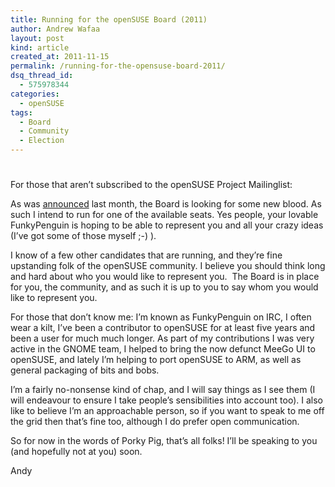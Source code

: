 ```yaml
---
title: Running for the openSUSE Board (2011)
author: Andrew Wafaa
layout: post
kind: article
created_at: 2011-11-15
permalink: /running-for-the-opensuse-board-2011/
dsq_thread_id:
  - 575978344
categories:
  - openSUSE
tags:
  - Board
  - Community
  - Election
---
```

# 

For those that aren’t subscribed to the openSUSE Project Mailinglist:

As was [announced][1] last month, the Board is looking for some new blood. As such I intend to run for one of the available seats. Yes people, your lovable FunkyPenguin is hoping to be able to represent you and all your crazy ideas (I’ve got some of those myself ;-) ).

 [1]: http://lists.opensuse.org/opensuse-project/2011-10/msg00126.html "Announcing the openSUSE Board Election 2011"

I know of a few other candidates that are running, and they’re fine upstanding folk of the openSUSE community. I believe you should think long and hard about who you would like to represent you.  The Board is in place for you, the community, and as such it is up to you to say whom you would like to represent you.

For those that don’t know me: I’m known as FunkyPenguin on IRC, I often wear a kilt, I’ve been a contributor to openSUSE for at least five years and been a user for much much longer. As part of my contributions I was very active in the GNOME team, I helped to bring the now defunct MeeGo UI to openSUSE, and lately I’m helping to port openSUSE to ARM, as well as general packaging of bits and bobs.

I’m a fairly no-nonsense kind of chap, and I will say things as I see them (I will endeavour to ensure I take people’s sensibilities into account too). I also like to believe I’m an approachable person, so if you want to speak to me off the grid then that’s fine too, although I do prefer open communication.

So for now in the words of Porky Pig, that’s all folks! I’ll be speaking to you (and hopefully not at you) soon.

Andy
